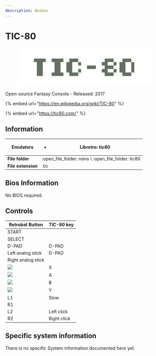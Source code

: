 ```yaml
---
description: Nesbox
---
```


# TIC-80

<figure><img src="https://raw.githubusercontent.com/fabricecaruso/es-theme-carbon/52ff37c9e265587d006945a2ba695b5a962b3a3d/art/logos/tic80.svg" alt=""><figcaption></figcaption></figure>

Open-source Fantasy Console - Released: 2017

{% embed url="https://en.wikipedia.org/wiki/TIC-80" %}

{% embed url="https://tic80.com/" %}

## Information

| **Emulators**      | <ul><li>Libretro: tic80</li></ul>                      |
| ------------------ | ------------------------------------------------------ |
| **File folder**    | :open\_file\_folder: roms \ :open\_file\_folder: tic80 |
| **File extension** | .tic                                                   |

## Bios Information

No BIOS required.

## Controls

| Retrobat Button                                    | TIC-80 key  |
| -------------------------------------------------- | ----------- |
| START                                              |             |
| SELECT                                             |             |
| D-PAD                                              | D-PAD       |
| Left analog stick                                  | D-PAD       |
| Right analog stick                                 |             |
| ![](<../../.gitbook/assets/image (2) (1) (1).png>) | X           |
| ![](<../../.gitbook/assets/image (1) (2) (1).png>) | A           |
| ![](<../../.gitbook/assets/image (4) (1).png>)     | B           |
| ![](<../../.gitbook/assets/image (3) (1) (2).png>) | Y           |
| L1                                                 | Slow        |
| R1                                                 |             |
| L2                                                 | Left click  |
| R2                                                 | Right click |

## Specific system information

There is no specific System information documented here yet.

